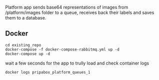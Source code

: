 Platform app sends base64 representations of images 
from /platform/images folder to a queue, receives 
back their labels and saves them to a database.


## Docker

```
cd existing_repo
docker-compose -f docker-compose-rabbitmq.yml up -d
docker-compose up -d
```

wait a few seconds for the app to trully load 
and check container logs

```
docker logs pripabox_platform_queues_1
```

